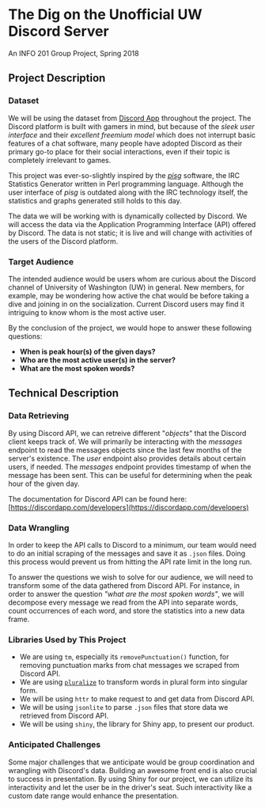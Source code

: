 # The Dig on the Unofficial UW Discord Server
An INFO 201 Group Project, Spring 2018

## Project Description
### Dataset
We will be using the dataset from [Discord App](https://discordapp.com/)
throughout the project. The Discord platform is built with gamers in mind, but
because of the _sleek user interface_ and their _excellent freemium model_
which does not interrupt basic features of a chat software, many people
have adopted Discord as their primary go-to place for their social interactions,
even if their topic is completely irrelevant to games.

This project was ever-so-slightly inspired by the [_pisg_](http://pisg.sourceforge.net/)
software, the IRC Statistics Generator written in Perl programming language.
Although the user interface of _pisg_ is outdated along with the IRC technology
itself, the statistics and graphs generated still holds to this day.

The data we will be working with is dynamically collected by Discord. We will
access the data via the Application Programming Interface (API) offered by
Discord. The data is not static; it is live and will change with activities of
the users of the Discord platform.

### Target Audience
The intended audience would be users whom are curious about the Discord
channel of University of Washington (UW) in general. New members, for example,
may be wondering how active the chat would be before taking a dive and joining
in on the socialization. Current Discord users may find it intriguing to know
whom is the most active user.

By the conclusion of the project, we would hope to answer these following
questions:
- **When is peak hour(s) of the given days?**
- **Who are the most active user(s) in the server?**
- **What are the most spoken words?**

## Technical Description
### Data Retrieving
By using Discord API, we can retreive different "_objects_" that the Discord
client keeps track of. We will primarily be interacting with the _messages_
endpoint to read the messages objects since the last few months of the
server's existence. The _user_ endpoint also provides details about certain
users, if needed. The _messages_ endpoint provides timestamp of when the
message has been sent. This can be useful for determining when the peak
hour of the given day.

The documentation for Discord API can be found here: [https://discordapp.com/developers](https://discordapp.com/developers)

### Data Wrangling
In order to keep the API calls to Discord to a minimum, our team would need
to do an initial scraping of the messages and save it as `.json` files. Doing
this process would prevent us from hitting the API rate limit in the long run.

To answer the questions we wish to solve for our audience, we will need to
transform some of the data gathered from Discord API. For instance, in order to
answer the question _"what are the most spoken words"_, we will decompose every
message we read from the API into separate words, count occurrences of each
word, and store the statistics into a new data frame.

### Libraries Used by This Project
- We are using `tm`, especially its `removePunctuation()` function, for removing
  punctuation marks from chat messages we scraped from Discord API.
- We are using [`pluralize`](https://github.com/hrbrmstr/pluralize) to transform
  words in plural form into singular form.
- We will be using `httr` to make request to and get data from Discord API.
- We will be using `jsonlite` to parse `.json` files that store data we
  retrieved from Discord API.
- We will be using `shiny`, the library for Shiny app, to present our product.

### Anticipated Challenges
Some major challenges that we anticipate would be group coordination and
wrangling with Discord's data. Building an awesome front end is also crucial to
success in presentation. By using Shiny for our project, we can utilize its
interactivity and let the user be in the driver's seat. Such interactivity like
a custom date range would enhance the presentation.
